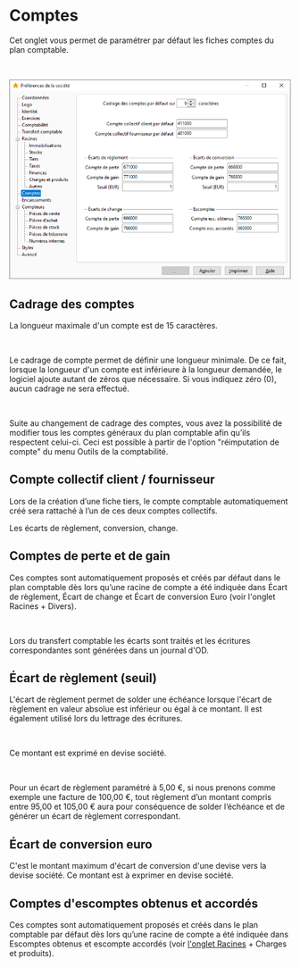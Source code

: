 # Comptes




Cet onglet vous permet de paramétrer par défaut les fiches comptes du plan comptable.


 


![](OngletComptes.png)


## Cadrage des comptes


La longueur maximale d'un compte est de 15 caractères.


 


Le cadrage de compte permet de définir une longueur minimale. De ce fait, lorsque la longueur d'un compte est inférieure à la longueur demandée, le logiciel ajoute autant de zéros que nécessaire. Si vous indiquez zéro (0), aucun cadrage ne sera effectué.


 


Suite au changement de cadrage des comptes, vous avez la possibilité de modifier tous les comptes généraux du plan comptable afin qu’ils respectent celui-ci. Ceci est possible à partir de l'option "réimputation de compte" du menu Outils de la comptabilité.


## Compte collectif client / fournisseur


Lors de la création d’une fiche tiers, le compte comptable automatiquement créé sera rattaché à l’un de ces deux comptes collectifs.


Les écarts de règlement, conversion, change.


## Comptes de perte et de gain


Ces comptes sont automatiquement proposés et créés par défaut dans le plan comptable dès lors qu’une racine de compte a été indiquée dans Écart de règlement, Écart de change et Écart de conversion Euro (voir l'onglet Racines + Divers).


 


Lors du transfert comptable les écarts sont traités et les écritures correspondantes sont générées dans un journal d'OD.


## Écart de règlement (seuil)


L'écart de règlement permet de solder une échéance lorsque l'écart de règlement en valeur absolue est inférieur ou égal à ce montant. Il est également utilisé lors du lettrage des écritures.


 


Ce montant est exprimé en devise société.


 


Pour un écart de règlement paramétré à 5,00 €, si nous prenons comme exemple une facture de 100,00 €, tout règlement d’un montant compris entre 95,00 et 105,00 € aura pour conséquence de solder l’échéance et de générer un écart de règlement correspondant.


## Écart de conversion euro


C'est le montant maximum d'écart de conversion d'une devise vers la devise société. Ce montant est à exprimer en devise société.


## Comptes d'escomptes obtenus et accordés


Ces comptes sont automatiquement proposés et créés dans le plan comptable par défaut dès lors qu’une racine de compte a été indiquée dans Escomptes obtenus et escompte accordés (voir [l'onglet Racines](../2-5/OngletRacines.htm) + Charges et produits).


 


 



